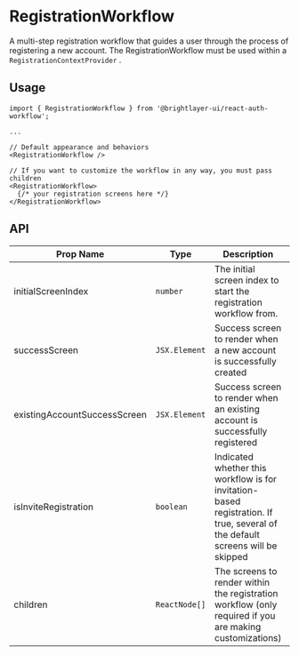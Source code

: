 # RegistrationWorkflow

A multi-step registration workflow that guides a user through the process of registering a new account. The RegistrationWorkflow must be used within a `RegistrationContextProvider` .

## Usage

```tsx
import { RegistrationWorkflow } from '@brightlayer-ui/react-auth-workflow';

...

// Default appearance and behaviors
<RegistrationWorkflow />

// If you want to customize the workflow in any way, you must pass children
<RegistrationWorkflow>
  {/* your registration screens here */}
</RegistrationWorkflow>
```

## API

| Prop Name | Type | Description | Default |
|---|---|---|---|
| initialScreenIndex | `number` | The initial screen index to start the registration workflow from. | `0` |
| successScreen | `JSX.Element` | Success screen to render when a new account is successfully created |  |
| existingAccountSuccessScreen | `JSX.Element` | Success screen to render when an existing account is successfully registered |  |
| isInviteRegistration | `boolean` | Indicated whether this workflow is for invitation-based registration. If true, several of the default screens will be skipped | `false` |
| children | `ReactNode[]` | The screens to render within the registration workflow (only required if you are making customizations) | Eula, CreateAccount, VerifyCode, CreatePassword, AccountDetails |
